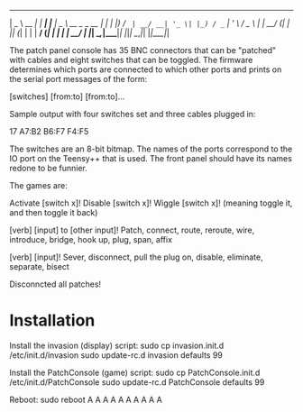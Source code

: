  ____       _       _     ____                  _ 
|  _ \ __ _| |_ ___| |__ |  _ \ __ _ _ __   ___| |
| |_) / _` | __/ __| '_ \| |_) / _` | '_ \ / _ \ |
|  __/ (_| | || (__| | | |  __/ (_| | | | |  __/ |
|_|   \__,_|\__\___|_| |_|_|   \__,_|_| |_|\___|_|

The patch panel console has 35 BNC connectors that can be
"patched" with cables and eight switches that can be toggled.
The firmware determines which ports are connected to which other
ports and prints on the serial port messages of the form:

[switches] [from:to] [from:to]...

Sample output with four switches set and three cables plugged in:

17 A7:B2 B6:F7 F4:F5

The switches are an 8-bit bitmap.  The names of the ports correspond
to the IO port on the Teensy++ that is used.  The front panel should
have its names redone to be funnier.


The games are:

Activate [switch x]!
Disable [switch x]!
Wiggle [switch x]! (meaning toggle it, and then toggle it back)

[verb] [input] to [other input]!
	Patch, connect, route, reroute, wire, introduce, bridge, hook up,
	plug, span, affix

[verb] [input]!
	Sever, disconnect, pull the plug on, disable, eliminate,
	separate, bisect

Disconncted all patches!

Installation
============

Install the invasion (display) script:
  sudo cp invasion.init.d /etc/init.d/invasion
  sudo update-rc.d invasion defaults 99

Install the PatchConsole (game) script:
  sudo cp PatchConsole.init.d /etc/init.d/PatchConsole
  sudo update-rc.d PatchConsole defaults 99

Reboot:
  sudo reboot
A
A
A
A
A
A
A
A
A
A


